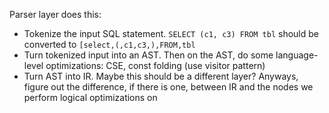 Parser layer does this:

- Tokenize the input SQL statement. `SELECT (c1, c3) FROM tbl` should be converted
  to `[select,(,c1,c3,),FROM,tbl`
- Turn tokenized input into an AST. Then on the AST, do some language-level optimizations: CSE,
  const folding (use visitor pattern)
- Turn AST into IR. Maybe this should be a different layer? Anyways, figure out the difference, if
  there is one, between IR and the nodes we perform logical optimizations on